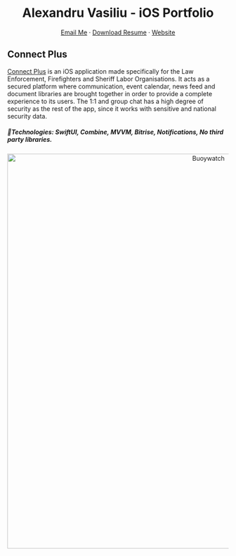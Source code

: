 <h1 align="center">
  Alexandru Vasiliu - iOS Portfolio
</h1>

<p align="center">
    <a href="mailto:alexg.vasiliu@gmail.com">Email Me</a>  · 
    <a href="https://github.com/ab492/iOS-Portfolio/blob/master/Andy%20Brown%20-%20iOS%20Developer%20-%20July%202019.pdf">Download Resume</a>  ·
    <a href="https://alexvasiliu.me/">Website</a>
</p>

## Connect Plus
[Connect Plus](https://nepservices.com/) is an iOS application made specifically for the Law Enforcement, Firefighters and Sheriff Labor Organisations. It acts as a secured platform where communication, event calendar, news feed and document libraries are brought together in order to provide a complete experience to its users. The 1:1 and group chat has a high degree of security as the rest of the app, since it works with sensitive and national security data.

##### 🔨Technologies: SwiftUI, Combine, MVVM, Bitrise, Notifications, No third party libraries.

<p align="center">
<img src="images/buoywatch/buoywatch.png" width="900" title="Buoywatch">
</p>
